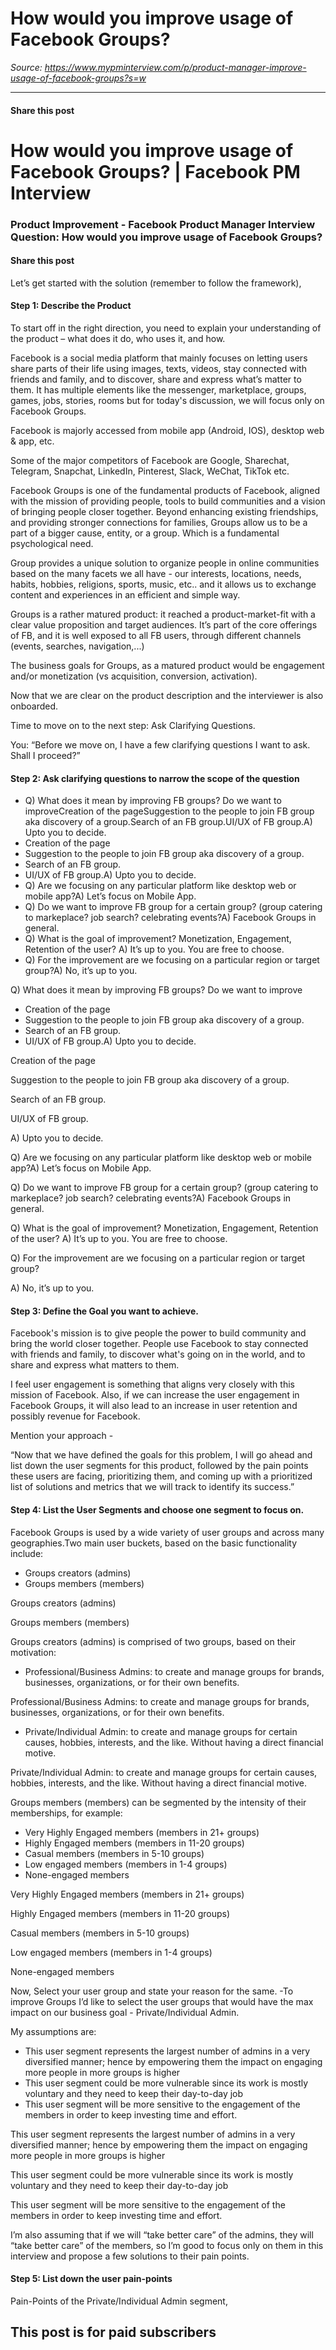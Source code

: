 # How would you improve usage of Facebook Groups?

*Source: https://www.mypminterview.com/p/product-manager-improve-usage-of-facebook-groups?s=w*

---

#### Share this post

# How would you improve usage of Facebook Groups? | Facebook PM Interview

### Product Improvement - Facebook Product Manager Interview Question: How would you improve usage of Facebook Groups?

#### Share this post







Let’s get started with the solution (remember to follow the framework),

#### Step 1: Describe the Product

To start off in the right direction, you need to explain your understanding of the product – what does it do, who uses it, and how.

Facebook is a social media platform that mainly focuses on letting users share parts of their life using images, texts, videos, stay connected with friends and family, and to discover, share and express what’s matter to them. It has multiple elements like the messenger, marketplace, groups, games, jobs, stories, rooms but for today's discussion, we will focus only on Facebook Groups.

Facebook is majorly accessed from mobile app (Android, IOS), desktop web & app, etc.

Some of the major competitors of Facebook are Google, Sharechat, Telegram, Snapchat, LinkedIn, Pinterest, Slack, WeChat, TikTok etc.

Facebook Groups is one of the fundamental products of Facebook, aligned with the mission of providing people, tools to build communities and a vision of bringing people closer together. Beyond enhancing existing friendships, and providing stronger connections for families, Groups allow us to be a part of a bigger cause, entity, or a group. Which is a fundamental psychological need.

Group provides a unique solution to organize people in online communities based on the many facets we all have - our interests, locations, needs, habits, hobbies, religions, sports, music, etc.. and it allows us to exchange content and experiences in an efficient and simple way.

Groups is a rather matured product: it reached a product-market-fit with a clear value proposition and target audiences. It’s part of the core offerings of FB, and it is well exposed to all FB users, through different channels (events, searches, navigation,...)

The business goals for Groups, as a matured product would be engagement and/or monetization (vs acquisition, conversion, activation).

Now that we are clear on the product description and the interviewer is also onboarded.

Time to move on to the next step: Ask Clarifying Questions.

You: “Before we move on, I have a few clarifying questions I want to ask. Shall I proceed?”



#### Step 2: Ask clarifying questions to narrow the scope of the question

* Q) What does it mean by improving FB groups? Do we want to improveCreation of the pageSuggestion to the people to join FB group aka discovery of a group.Search of an FB group.UI/UX of FB group.A) Upto you to decide.
* Creation of the page
* Suggestion to the people to join FB group aka discovery of a group.
* Search of an FB group.
* UI/UX of FB group.A) Upto you to decide.
* Q) Are we focusing on any particular platform like desktop web or mobile app?A) Let’s focus on Mobile App.
* Q) Do we want to improve FB group for a certain group? (group catering to markeplace? job search? celebrating events?A) Facebook Groups in general.
* Q) What is the goal of improvement? Monetization, Engagement, Retention of the user? A) It’s up to you. You are free to choose.
* Q) For the improvement are we focusing on a particular region or target group?A) No, it’s up to you.

Q) What does it mean by improving FB groups? Do we want to improve

* Creation of the page
* Suggestion to the people to join FB group aka discovery of a group.
* Search of an FB group.
* UI/UX of FB group.A) Upto you to decide.

Creation of the page

Suggestion to the people to join FB group aka discovery of a group.

Search of an FB group.

UI/UX of FB group.

A) Upto you to decide.

Q) Are we focusing on any particular platform like desktop web or mobile app?A) Let’s focus on Mobile App.

Q) Do we want to improve FB group for a certain group? (group catering to markeplace? job search? celebrating events?A) Facebook Groups in general.

Q) What is the goal of improvement? Monetization, Engagement, Retention of the user? A) It’s up to you. You are free to choose.

Q) For the improvement are we focusing on a particular region or target group?

A) No, it’s up to you.

#### Step 3: Define the Goal you want to achieve.

Facebook's mission is to give people the power to build community and bring the world closer together. People use Facebook to stay connected with friends and family, to discover what's going on in the world, and to share and express what matters to them.

I feel user engagement is something that aligns very closely with this mission of Facebook. Also, if we can increase the user engagement in Facebook Groups, it will also lead to an increase in user retention and possibly revenue for Facebook.

Mention your approach -

“Now that we have defined the goals for this problem, I will go ahead and list down the user segments for this product, followed by the pain points these users are facing, prioritizing them, and coming up with a prioritized list of solutions and metrics that we will track to identify its success.”

#### Step 4: List the User Segments and choose one segment to focus on.

Facebook Groups is used by a wide variety of user groups and across many geographies.Two main user buckets, based on the basic functionality include:

* Groups creators (admins)
* Groups members (members)

Groups creators (admins)

Groups members (members)

Groups creators (admins) is comprised of two groups, based on their motivation:

* Professional/Business Admins: to create and manage groups for brands, businesses, organizations, or for their own benefits.

Professional/Business Admins: to create and manage groups for brands, businesses, organizations, or for their own benefits.

* Private/Individual Admin: to create and manage groups for certain causes, hobbies, interests, and the like. Without having a direct financial motive.

Private/Individual Admin: to create and manage groups for certain causes, hobbies, interests, and the like. Without having a direct financial motive.

Groups members (members) can be segmented by the intensity of their memberships, for example:

* Very Highly Engaged members (members in 21+ groups)
* Highly Engaged members (members in 11-20 groups)
* Casual members (members in 5-10 groups)
* Low engaged members (members in 1-4 groups)
* None-engaged members

Very Highly Engaged members (members in 21+ groups)

Highly Engaged members (members in 11-20 groups)

Casual members (members in 5-10 groups)

Low engaged members (members in 1-4 groups)

None-engaged members

Now, Select your user group and state your reason for the same. -To improve Groups I’d like to select the user groups that would have the max impact on our business goal - Private/Individual Admin.

My assumptions are:

* This user segment represents the largest number of admins in a very diversified manner; hence by empowering them the impact on engaging more people in more groups is higher
* This user segment could be more vulnerable since its work is mostly voluntary and they need to keep their day-to-day job
* This user segment will be more sensitive to the engagement of the members in order to keep investing time and effort.

This user segment represents the largest number of admins in a very diversified manner; hence by empowering them the impact on engaging more people in more groups is higher

This user segment could be more vulnerable since its work is mostly voluntary and they need to keep their day-to-day job

This user segment will be more sensitive to the engagement of the members in order to keep investing time and effort.

I’m also assuming that if we will “take better care” of the admins, they will “take better care” of the members, so I’m good to focus only on them in this interview and propose a few solutions to their pain points.



#### Step 5: List down the user pain-points

Pain-Points of the Private/Individual Admin segment,

## This post is for paid subscribers

